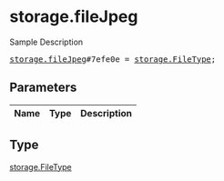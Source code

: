 # storage.fileJpeg

Sample Description

<pre>
<a href="../constructor/storage.fileJpeg.md">storage.fileJpeg</a>#7efe0e = <a href="../type/storage.FileType.md">storage.FileType</a>;
</pre>

## Parameters

| Name | Type | Description |
|------|:----:|-------------|

## Type

[storage.FileType](../type/storage.FileType.md)
